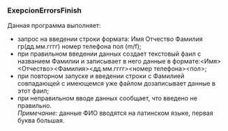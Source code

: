 ### ExepcionErrorsFinish
Данная программа выполняет:    
- запрос на введении строки формата: Имя Отчество Фамилия гр(дд.мм.гггг) номер телефона пол (m/f);   
- при правильном введении данных создает текстовый фаил с названием Фамилии и записывает в него данные в формате:<Имя><Отчество><Фамилия><дд.мм.гггг><номер телефона><пол>;
- при повторном запуске и введении строки с Фамилией совпадающей с имеющемся уже файлом дозаписывает данные в этот фаил;    
- при неправильном вводе данных сообщает, что введено не правильно.   
_Примечание:_ данные ФИО вводятся на латинском языке, первая буква большая.
